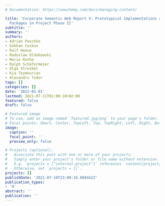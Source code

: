 ```yaml
---
# Documentation: https://wowchemy.com/docs/managing-content/

title: 'Corporate Semantic Web Report V: Prototypical Implementations and Working
  Packages in Project Phase II'
subtitle: ''
summary: ''
authors:
- Adrian Paschke
- Gökhan Coskun
- Ralf Heese
- Radoslaw Oldakowski
- Mario Rothe
- Ralph Schäfermeier
- Olga Streibel
- Kia Teymourian
- Alexandru Todor
tags: []
categories: []
date: '2012-01-01'
lastmod: 2021-07-11T01:00:10+02:00
featured: false
draft: false

# Featured image
# To use, add an image named `featured.jpg/png` to your page's folder.
# Focal points: Smart, Center, TopLeft, Top, TopRight, Left, Right, BottomLeft, Bottom, BottomRight.
image:
  caption: ''
  focal_point: ''
  preview_only: false

# Projects (optional).
#   Associate this post with one or more of your projects.
#   Simply enter your project's folder or file name without extension.
#   E.g. `projects = ["internal-project"]` references `content/project/deep-learning/index.md`.
#   Otherwise, set `projects = []`.
projects: []
publishDate: '2021-07-10T23:00:10.088442Z'
publication_types:
- '4'
abstract: ''
publication: ''
---
```

